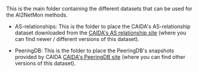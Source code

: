 This is the main folder containing the different datasets that can be used for the AI2NetMon methods.

* AS-relationships: This is the folder to place the CAIDA's AS-relationship dataset downloaded from the [CAIDA's AS relationship site]( https://www.caida.org/catalog/datasets/as-relationships/) (where you can find newer / different versions of this dataset).

* PeeringDB: This is the folder to place the PeeringDB's snapshots provided by CAIDA [CAIDA's PeeringDB site]( https://www.caida.org/catalog/datasets/peeringdb/) (where you can find other versions of this dataset).
